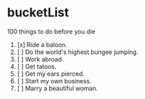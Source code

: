 # bucketList
100 things to do before you die

1. [x] Ride a baloon.
2. [ ] Do the world's highest bungee jumping.
3. [ ] Work abroad.
4. [ ] Get tatoos.
5. [ ] Get my ears pierced.
6. [ ] Start my own business.
7. [ ] Marry a beautiful woman.

